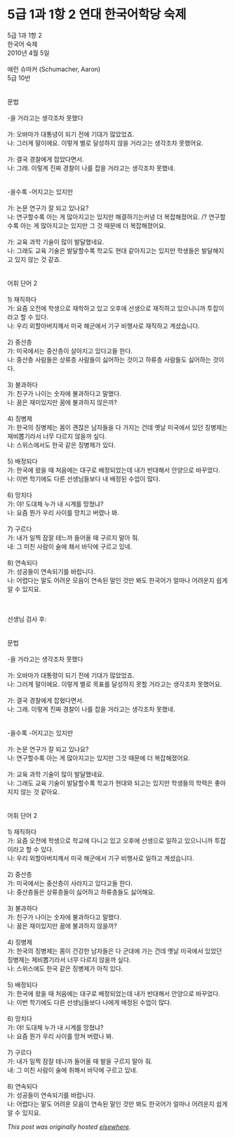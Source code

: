 # 5급 1과 1항 2 연대 한국어학당 숙제

<div>
<p>5&#44553; 1&#44284; 1&#54637; 2<br>&#54620;&#44397;&#50612; &#49689;&#51228;<br>2010&#45380; 4&#50900; 5&#51068;<br><br>&#50528;&#47088; &#49800;&#47560;&#52964; (Schumacher, Aaron)<br>5&#44553; 10&#48152;<br><br><br>&#47928;&#48277;<br><br>-&#51012; &#44144;&#46972;&#44256;&#45716; &#49373;&#44033;&#51312;&#52264; &#47803;&#54664;&#45796;<br><br>&#44032;: &#50724;&#48148;&#47560;&#44032; &#45824;&#53685;&#45397;&#51060; &#46104;&#44592; &#51204;&#50640; &#44592;&#45824;&#44032; &#47566;&#50520;&#50632;&#51424;.<br>&#45208;: &#44536;&#47084;&#44172; &#47568;&#51060;&#50640;&#50836;. &#51060;&#47111;&#44172; &#48324;&#47196; &#45804;&#49457;&#54616;&#51648; &#50506;&#51012; &#44144;&#46972;&#44256;&#45716; &#49373;&#44033;&#51312;&#52264; &#47803;&#54664;&#50612;&#50836;.<br><br>&#44032;: &#44208;&#44397; &#44221;&#52272;&#50640;&#44172; &#51105;&#50520;&#45796;&#47732;&#49436;.<br>&#45208;: &#44536;&#47000;. &#51060;&#47111;&#44172; &#51652;&#51676; &#44221;&#52272;&#51060; &#45208;&#47484; &#51105;&#51012; &#44144;&#46972;&#44256;&#45716; &#49373;&#44033;&#51312;&#52264; &#47803;&#54664;&#45348;.<br><br><br>-&#51012;&#49688;&#47197; -&#50612;&#51648;&#44256;&#45716; &#51080;&#51648;&#47564;<br><br>&#44032;: &#45436;&#47928; &#50672;&#44396;&#44032; &#51096; &#46104;&#44256; &#51080;&#45208;&#50836;?<br>&#45208;: &#50672;&#44396;&#54624;&#49688;&#47197; &#50500;&#45716; &#44172; &#47566;&#50500;&#51648;&#44256;&#45716; &#51080;&#51648;&#47564; &#54644;&#44208;&#54616;&#44592;&#45716;&#52964;&#45397; &#45908; &#48373;&#51105;&#54644;&#51276;&#50612;&#50836;. /? &#50672;&#44396;&#54624;&#49688;&#47197; &#50500;&#45716; &#44172; &#47566;&#50500;&#51648;&#44256;&#45716; &#51080;&#51648;&#47564; &#44536; &#44163;  &#46412;&#47928;&#50640; &#45908; &#48373;&#51105;&#54644;&#51276;&#50612;&#50836;.<br><br>&#44032;: &#44368;&#50977; &#44284;&#54617; &#44592;&#49696;&#51060; &#47566;&#51060; &#48156;&#45804;&#54664;&#45348;&#50836;.<br>&#45208;: &#44536;&#47000;&#46020; &#44368;&#50977; &#44592;&#49696;&#51008; &#48156;&#45804;&#54624;&#49688;&#47197; &#54617;&#44368;&#46020; &#54788;&#45824; &#44057;&#50500;&#51648;&#44256;&#45716; &#51080;&#51648;&#47564; &#54617;&#49373;&#46308;&#51008; &#48156;&#45804;&#54644;&#51648;&#44256; &#51080;&#51648; &#50506;&#45716; &#44163; &#44057;&#51424;.<br><br><br>&#50612;&#55064; &#45800;&#50612; 2<br><br>1) &#51116;&#51649;&#54616;&#45796;<br>&#44032;: &#50836;&#51608; &#50724;&#51204;&#50640; &#54617;&#49373;&#51004;&#47196; &#51116;&#54617;&#54616;&#44256; &#51080;&#44256; &#50724;&#54980;&#50640; &#49440;&#49373;&#51004;&#47196; &#51116;&#51649;&#54616;&#44256; &#51080;&#51004;&#45768;&#45768;&#44620; &#53804;&#51105;&#51060;&#46972;&#44256; &#54624; &#49688; &#51080;&#45796;.<br>&#45208;: &#50864;&#47532; &#50808;&#54624;&#50500;&#48260;&#51648;&#44760;&#49436; &#48120;&#44397; &#54644;&#44400;&#50640;&#49436; &#44592;&#44396; &#48708;&#54665;&#49324;&#47196; &#51116;&#51649;&#54616;&#44256; &#44228;&#49512;&#49845;&#45768;&#45796;.<br><br>2) &#51473;&#49328;&#52789;<br>&#44032;: &#48120;&#44397;&#50640;&#49436;&#45716; &#51473;&#49328;&#52789;&#51060; &#49332;&#50500;&#51648;&#44256; &#51080;&#45796;&#44256;&#46308; &#54620;&#45796;.<br>&#45208;: &#51473;&#49328;&#52789; &#49324;&#46988;&#46308;&#51008; &#49345;&#47448;&#52789; &#49324;&#46988;&#46308;&#51060; &#49899;&#50612;&#54616;&#45716; &#44163;&#51060;&#44256; &#54616;&#47448;&#52789; &#49324;&#46988;&#46308;&#46020; &#49899;&#50612;&#54616;&#45716; &#44163;&#51060;&#45796;.<br><br>3) &#48520;&#44284;&#54616;&#45796;<br>&#44032;: &#52828;&#44396;&#44032; &#45208;&#51060;&#45716; &#49707;&#51088;&#50640; &#48520;&#44284;&#54616;&#45796;&#44256; &#47568;&#54664;&#45796;.<br>&#45208;: &#45000;&#51008; &#51116;&#48120;&#51080;&#51648;&#47564; &#45000;&#50640; &#48520;&#44284;&#54616;&#51648; &#50506;&#51008;&#44620;?<br><br>4) &#51669;&#48337;&#51228;<br>&#44032;: &#54620;&#44397;&#51032; &#51669;&#48337;&#51228;&#45716; &#47800;&#51060; &#44316;&#52270;&#51008; &#45224;&#51088;&#46308;&#51012; &#45796; &#44032;&#51648;&#45716; &#44148;&#45936; &#50715;&#45216; &#48120;&#44397;&#50640;&#49436; &#51080;&#45912; &#51669;&#48337;&#51228;&#45716; &#51116;&#48708;&#48977;&#44592;&#46972;&#49436; &#45320;&#47924; &#45796;&#47476;&#51648; &#50506;&#51012;&#44620; &#49910;&#45796;.<br>&#45208;: &#49828;&#50948;&#49828;&#50640;&#49436;&#46020; &#54620;&#44397; &#44057;&#51008; &#51669;&#48337;&#51228;&#44032; &#51080;&#45796;.<br><br>5) &#48176;&#51221;&#46104;&#45796;<br>&#44032;: &#54620;&#44397;&#50640; &#50772;&#51012; &#46412; &#52376;&#51020;&#50640;&#45716; &#45824;&#44396;&#47196; &#48176;&#51221;&#46104;&#50632;&#45716;&#45936; &#45236;&#44032; &#48152;&#45824;&#54644;&#49436; &#50504;&#50577;&#51004;&#47196; &#48148;&#44984;&#50632;&#45796;.<br>&#45208;: &#51060;&#48264; &#54617;&#44592;&#50640;&#46020; &#45796;&#47480; &#49440;&#49373;&#45784;&#46308;&#48372;&#45796; &#45236; &#48176;&#51221;&#46108; &#49688;&#50629;&#51060; &#47566;&#45796;.<br><br>6) &#47581;&#52824;&#45796;<br>&#44032;: &#50556;! &#46020;&#45824;&#52404; &#45572;&#44032; &#45236; &#49884;&#44228;&#47484; &#47581;&#52452;&#45264;?<br>&#45208;: &#50836;&#51608; &#47956;&#44032; &#50864;&#47532; &#49324;&#51060;&#47484; &#47581;&#52824;&#44256; &#48260;&#47160;&#45208; &#48400;.<br><br>7) &#44396;&#47476;&#45796;<br>&#44032;: &#45236;&#44032; &#51068;&#52237; &#51104;&#51096; &#53580;&#45712;&#44620; &#46308;&#50612;&#50732; &#46412; &#44396;&#47476;&#51648; &#47568;&#50500; &#51480;.<br>&#45236;: &#44536; &#48120;&#52828; &#49324;&#46988;&#51060; &#49696;&#50640; &#52544;&#49436; &#48148;&#45797;&#50640; &#44396;&#47476;&#44256; &#51080;&#45348;.<br><br>8) &#50672;&#49549;&#46104;&#45796;<br>&#44032;: &#49457;&#44277;&#46308;&#51060; &#50672;&#49549;&#46104;&#44592;&#47484; &#48148;&#46989;&#45768;&#45796;.<br>&#45208;: &#50612;&#47157;&#45796;&#45716; &#47568;&#46020; &#50612;&#47140;&#50868; &#47784;&#51020;&#51060; &#50672;&#49549;&#46108; &#47568;&#51064; &#44163;&#47564; &#48400;&#46020; &#54620;&#44397;&#50612;&#44032; &#50620;&#47560;&#45208; &#50612;&#47140;&#50868;&#51648; &#49789;&#44172; &#50508; &#49688; &#51080;&#51648;&#50836;.</p>
<div><br></div>
<div><br></div>
<div>&#49440;&#49373;&#45784; &#44160;&#49324; &#54980;:</div>
<div><br></div>
<div><br></div>
<div>&#47928;&#48277;<br><br>-&#51012; &#44144;&#46972;&#44256;&#45716; &#49373;&#44033;&#51312;&#52264; &#47803;&#54664;&#45796;<br><br>&#44032;: &#50724;&#48148;&#47560;&#44032; &#45824;&#53685;&#47161;&#51060; &#46104;&#44592; &#51204;&#50640; &#44592;&#45824;&#44032; &#47566;&#50520;&#50632;&#51424;.<br>&#45208;: &#44536;&#47084;&#44172; &#47568;&#51060;&#50640;&#50836;. &#51060;&#47111;&#44172; &#48324;&#47196; &#47785;&#54364;&#47484; &#45804;&#49457;&#54616;&#51648; &#47803;&#54624; &#44144;&#46972;&#44256;&#45716; &#49373;&#44033;&#51312;&#52264; &#47803;&#54664;&#50612;&#50836;.<br><br>&#44032;: &#44208;&#44397; &#44221;&#52272;&#50640;&#44172; &#51105;&#54804;&#45796;&#47732;&#49436;.<br>&#45208;: &#44536;&#47000;. &#51060;&#47111;&#44172; &#51652;&#51676; &#44221;&#52272;&#51060; &#45208;&#47484; &#51105;&#51012; &#44144;&#46972;&#44256;&#45716; &#49373;&#44033;&#51312;&#52264; &#47803;&#54664;&#45348;.<br><br><br>-&#51012;&#49688;&#47197; -&#50612;&#51648;&#44256;&#45716; &#51080;&#51648;&#47564;<br><br>&#44032;: &#45436;&#47928; &#50672;&#44396;&#44032; &#51096; &#46104;&#44256; &#51080;&#45208;&#50836;?<br>&#45208;: &#50672;&#44396;&#54624;&#49688;&#47197; &#50500;&#45716; &#44172; &#47566;&#50500;&#51648;&#44256;&#45716; &#51080;&#51648;&#47564; &#44536;&#44163; &#46412;&#47928;&#50640; &#45908; &#48373;&#51105;&#54644;&#51276;&#50612;&#50836;.<br><br>&#44032;: &#44368;&#50977; &#44284;&#54617; &#44592;&#49696;&#51060; &#47566;&#51060; &#48156;&#45804;&#54664;&#45348;&#50836;.<br>&#45208;: &#44536;&#47000;&#46020; &#44368;&#50977; &#44592;&#49696;&#51060; &#48156;&#45804;&#54624;&#49688;&#47197; &#54617;&#44368;&#44032; &#54788;&#45824;&#50752; &#46104;&#44256;&#45716; &#51080;&#51648;&#47564; &#54617;&#49373;&#46308;&#51032; &#54617;&#47141;&#51008; &#51339;&#50500;&#51648;&#51648; &#50506;&#45716; &#44163; &#44057;&#50500;&#50836;.<br><br><br>&#50612;&#55064; &#45800;&#50612; 2<br><br>1) &#51116;&#51649;&#54616;&#45796;<br>&#44032;: &#50836;&#51608; &#50724;&#51204;&#50640; &#54617;&#49373;&#51004;&#47196; &#54617;&#44368;&#50640; &#45796;&#45768;&#44256; &#51080;&#44256; &#50724;&#54980;&#50640; &#49440;&#49373;&#51004;&#47196; &#51068;&#54616;&#44256; &#51080;&#51004;&#45768;&#45768;&#44620; &#53804;&#51105;&#51060;&#46972;&#44256; &#54624; &#49688; &#51080;&#45796;.<br>&#45208;: &#50864;&#47532; &#50808;&#54624;&#50500;&#48260;&#51648;&#44760;&#49436; &#48120;&#44397; &#54644;&#44400;&#50640;&#49436; &#44592;&#44396; &#48708;&#54665;&#49324;&#47196; &#51068;&#54616;&#44256; &#44228;&#49512;&#49845;&#45768;&#45796;.<br><br>2) &#51473;&#49328;&#52789;<br>&#44032;: &#48120;&#44397;&#50640;&#49436;&#45716; &#51473;&#49328;&#52789;&#51060; &#49324;&#46972;&#51648;&#44256; &#51080;&#45796;&#44256;&#46308; &#54620;&#45796;.<br>&#45208;: &#51473;&#49328;&#52789;&#46308;&#51008; &#49345;&#47448;&#52789;&#46308;&#51060; &#49899;&#50612;&#54616;&#44256; &#54616;&#47448;&#52789;&#46308;&#46020; &#49899;&#50612;&#54644;&#50836;.<br><br>3) &#48520;&#44284;&#54616;&#45796;<br>&#44032;: &#52828;&#44396;&#44032; &#45208;&#51060;&#45716; &#49707;&#51088;&#50640; &#48520;&#44284;&#54616;&#45796;&#44256; &#47568;&#54664;&#45796;.<br>&#45208;: &#45000;&#51008; &#51116;&#48120;&#51080;&#51648;&#47564; &#45000;&#50640; &#48520;&#44284;&#54616;&#51648; &#50506;&#51012;&#44620;?<br><br>4) &#51669;&#48337;&#51228;<br>&#44032;: &#54620;&#44397;&#51032; &#51669;&#48337;&#51228;&#45716; &#47800;&#51060; &#44148;&#44053;&#54620; &#45224;&#51088;&#46308;&#51008; &#45796; &#44400;&#45824;&#50640; &#44032;&#45716; &#44148;&#45936; &#50715;&#45216; &#48120;&#44397;&#50640;&#49436; &#51080;&#50632;&#45912; &#51669;&#48337;&#51228;&#45716; &#51228;&#48708;&#48977;&#44592;&#46972;&#49436; &#45320;&#47924; &#45796;&#47476;&#51648; &#50506;&#51012;&#44620; &#49910;&#45796;.<br>&#45208;: &#49828;&#50948;&#49828;&#50640;&#46020; &#54620;&#44397; &#44057;&#51008; &#51669;&#48337;&#51228;&#44032; &#50500;&#51649; &#51080;&#45796;.<br><br>5) &#48176;&#51221;&#46104;&#45796;<br>&#44032;: &#54620;&#44397;&#50640; &#50772;&#51012; &#46412; &#52376;&#51020;&#50640;&#45716; &#45824;&#44396;&#47196; &#48176;&#51221;&#46104;&#50632;&#45716;&#45936; &#45236;&#44032; &#48152;&#45824;&#54644;&#49436; &#50504;&#50577;&#51004;&#47196; &#48148;&#44984;&#50632;&#45796;.<br>&#45208;: &#51060;&#48264; &#54617;&#44592;&#50640;&#46020; &#45796;&#47480; &#49440;&#49373;&#45784;&#46308;&#48372;&#45796; &#45208;&#50640;&#44172; &#48176;&#51221;&#46108; &#49688;&#50629;&#51060; &#47566;&#45796;.<br><br>6) &#47581;&#52824;&#45796;<br>&#44032;: &#50556;! &#46020;&#45824;&#52404; &#45572;&#44032; &#45236; &#49884;&#44228;&#47484; &#47581;&#52452;&#45264;?<br>&#45208;: &#50836;&#51608; &#47956;&#44032; &#50864;&#47532; &#49324;&#51060;&#47484; &#47581;&#52432; &#48260;&#47160;&#45208; &#48400;.<br><br>7) &#44396;&#47476;&#45796;<br>&#44032;: &#45236;&#44032; &#51068;&#52237; &#51104;&#51096; &#53580;&#45768;&#44620; &#46308;&#50612;&#50732; &#46412; &#48156;&#51012; &#44396;&#47476;&#51648; &#47568;&#50500; &#51480;.<br>&#45236;: &#44536; &#48120;&#52828; &#49324;&#46988;&#51060; &#49696;&#50640; &#52712;&#54644;&#49436; &#48148;&#45797;&#50640; &#44396;&#47476;&#44256; &#51080;&#45348;.<br><br>8) &#50672;&#49549;&#46104;&#45796;<br>&#44032;: &#49457;&#44277;&#46308;&#51060; &#50672;&#49549;&#46104;&#44592;&#47484; &#48148;&#46989;&#45768;&#45796;.<br>&#45208;: &#50612;&#47157;&#45796;&#45716; &#47568;&#46020; &#50612;&#47140;&#50868; &#47784;&#51020;&#51060; &#50672;&#49549;&#46108; &#47568;&#51064; &#44163;&#47564; &#48400;&#46020; &#54620;&#44397;&#50612;&#44032; &#50620;&#47560;&#45208; &#50612;&#47140;&#50868;&#51648; &#49789;&#44172; &#50508; &#49688; &#51080;&#51648;&#50836;.</div>
</div>


*This post was originally hosted [elsewhere](http://planspace.blogspot.com/2010/04/5-1-1-2.html).*
